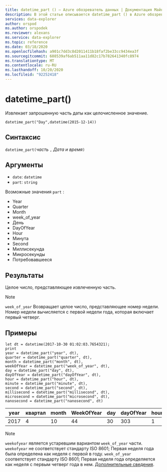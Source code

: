 ```yaml
---
title: datetime_part () — Azure обозреватель данных | Документация Майкрософт
description: В этой статье описывается datetime_part () в Azure обозреватель данных.
services: data-explorer
author: orspod
ms.author: orspodek
ms.reviewer: alexans
ms.service: data-explorer
ms.topic: reference
ms.date: 03/18/2020
ms.openlocfilehash: a901c7dd3c8d2011411b18faf2be33cc9434ea3f
ms.sourcegitcommit: 608539af6ab511aa11d82c17b782641340fc8974
ms.translationtype: MT
ms.contentlocale: ru-RU
ms.lasthandoff: 10/20/2020
ms.locfileid: "92252418"
---
```

# <a name="datetime_part"></a>datetime_part()

Извлекает запрошенную часть даты как целочисленное значение.

```kusto
datetime_part("Day",datetime(2015-12-14))
```

## <a name="syntax"></a>Синтаксис

`datetime_part(`*часть* `,` *Дата и время*`)`

## <a name="arguments"></a>Аргументы

* `date`: `datetime`
* `part`: `string`

Возможные значения `part` : 
* Year
* Quarter
* Month
* week_of_year
* День
* DayOfYear
* Hour
* Минута
* Second
* Миллисекунда
* Микросекунды
* Потребовавшееся

## <a name="returns"></a>Результаты

Целое число, представляющее извлеченную часть.

> [!NOTE]
> `week_of_year` Возвращает целое число, представляющее номер недели. Номер недели вычисляется с первой недели года, которая включает первый четверг.

## <a name="examples"></a>Примеры

```kusto
let dt = datetime(2017-10-30 01:02:03.7654321); 
print 
year = datetime_part("year", dt),
quarter = datetime_part("quarter", dt),
month = datetime_part("month", dt),
weekOfYear = datetime_part("week_of_year", dt),
day = datetime_part("day", dt),
dayOfYear = datetime_part("dayOfYear", dt),
hour = datetime_part("hour", dt),
minute = datetime_part("minute", dt),
second = datetime_part("second", dt),
millisecond = datetime_part("millisecond", dt),
microsecond = datetime_part("microsecond", dt),
nanosecond = datetime_part("nanosecond", dt)

```

|year|квартал|month|WeekOfYear|day|dayOfYear|hour|minute|second|миллисекунда|микросекунда|наносекунда|
|---|---|---|---|---|---|---|---|---|---|---|---|
|2017|4|10|44|30|303|1|2|3|765|765432|765432100|

> [!NOTE]
> `weekofyear` является устаревшим вариантом `week_of_year` части. `weekofyear` не соответствует стандарту ISO 8601; Первая неделя года была определена как неделя с первой в году.
> `week_of_year` соответствует стандарту ISO 8601; Первая неделя года определяется как неделя с первым четверг года в нем. [Дополнительные сведения](https://en.wikipedia.org/wiki/ISO_8601#Week_dates).